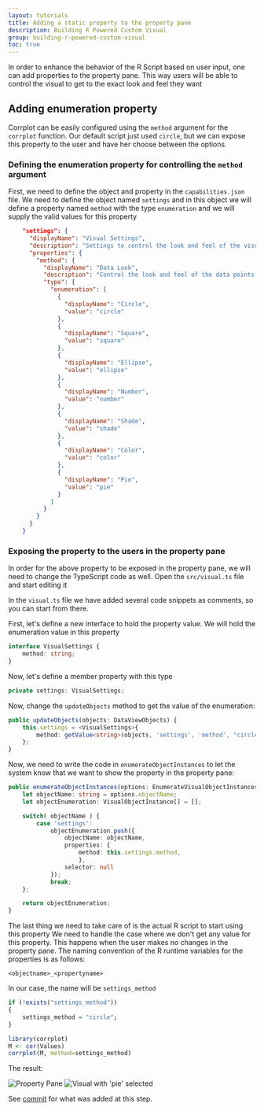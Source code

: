 ```yaml
---
layout: tutorials
title: Adding a static property to the property pane
description: Building R Powered Custom Visual
group: building-r-powered-custom-visual
toc: true
---
```


In order to enhance the behavior of the R Script based on user input, one can add properties to the property pane.
This way users will be able to control the visual to get to the exact look and feel they want

## Adding enumeration property
Corrplot can be easily configured using the `method` argument for the `corrplot` function.
Our default script just used `circle`, but we can expose this property to the user and have her choose between the options.

### Defining the enumeration property for controlling the `method` argument
First, we need to define the object and property in the `capabilities.json` file.
We need to define the object named `settings` and in this object we will define a property named `method` with the type `enumeration`
and we will supply the valid values for this property
```json
    "settings": {
      "displayName": "Visual Settings",
      "description": "Settings to control the look and feel of the visual",
      "properties": {
        "method": {
          "displayName": "Data Look",
          "description": "Control the look and feel of the data points in the visual",
          "type": {
            "enumeration": [
              {
                "displayName": "Circle",
                "value": "circle"
              },
              {
                "displayName": "Square",
                "value": "square"
              },
              {
                "displayName": "Ellipse",
                "value": "ellipse"
              },
              {
                "displayName": "Number",
                "value": "number"
              },
              {
                "displayName": "Shade",
                "value": "shade"
              },
              {
                "displayName": "Color",
                "value": "color"
              },
              {
                "displayName": "Pie",
                "value": "pie"
              }
            ]
          }
        }
      }
    }
```
### Exposing the property to the users in the property pane
In order for the above property to be exposed in the property pane, we will need to change the TypeScript code as well.
Open the `src/visual.ts` file and start editing it

 In the `visual.ts` file we have added several code snippets as comments, so you can start from there.

 First, let's define a new interface to hold the property value. We will hold the enumeration value in this property

```typescript
interface VisualSettings {
    method: string;
}
```

Now, let's define a member property with this type

```typescript
private settings: VisualSettings;
```

Now, change the `updateObjects` method to get the value of the enumeration:

```typescript
public updateObjects(objects: DataViewObjects) {
    this.settings = <VisualSettings>{
        method: getValue<string>(objects, 'settings', 'method', "circle")
    };
}
```

Now, we need to write the code in `enumerateObjectInstances` to let the system know that we want to show the property in the property pane:

```typescript
public enumerateObjectInstances(options: EnumerateVisualObjectInstancesOptions): VisualObjectInstanceEnumeration {
    let objectName: string = options.objectName;
    let objectEnumeration: VisualObjectInstance[] = [];

    switch( objectName ) {
        case 'settings':
            objectEnumeration.push({
                objectName: objectName,
                properties: {
                    method: this.settings.method,
                    },
                selector: null
            });
            break;
    };

    return objectEnumeration;
}
```

The last thing we need to take care of is the actual R script to start using this property
We need to handle the case where we don't get any value for this property. This happens when the user makes no changes in the property pane.
The naming convention of the R runtime variables for the properties is as follows:

`<objectname>_<propertyname>`

In our case, the name will be `settings_method`

```r
if (!exists("settings_method"))
{
    settings_method = "circle";
}

library(corrplot)
M <- cor(Values)
corrplot(M, method=settings_method)
```

The result:

![Property Pane](./images/EnumPropertyPane.png)
![Visual with 'pie' selected](./images/PieMethod.png)

See [commit](https://github.com/Microsoft/PowerBI-visuals-sampleCorrPlotRVisual/commit/00870919ebe8a2f8a4fa8c4550f8a19ccd5639ed) for what was added at this step.